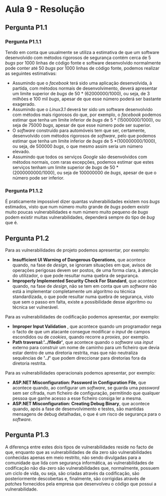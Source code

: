 # Aula 9 - Resolução

## Pergunta P1.1

### Pergunta P1.1.1

Tendo em conta que usualmente se utiliza a estimativa de que um software desenvolvido com métodos rigorosos de segurança contém cerca de 5 _bugs_ por 1000 linhas de código fonte e software desenvolvido normalmente pode conter até 50 _bugs_ por 1000 linhas de código fonte, podemos realizar as seguintes estimativas:
- Assumindo que o _facebook_ terá sido uma aplicação desenvolvida, à partida, com métodos normais de desenvolvimento, deverá apresentar um limite superior de _bugs_ de 50 * (62000000/1000), ou seja, de 3 milhões e 100 mil _bugs_, apesar de que esse número poderá ser bastante exagerado.
- Assumindo que o _Linux3.1_ deverá ter sido um software desenvolvido com métodos mais rigorosos do que, por exemplo, o _facebook_ podemos estimar que tenha um limite inferior de _bugs_ de 5 * (15000000/1000), ou seja de 75000 _bugs_, apesar de que esse número pode ser superior.
- O _software_ construído para automóveis tem que ser, certamente, desenvolvido com métodos rigorosos de _software_, pelo que podemos estimar que tenha um limite inferior de _bugs_ de 5 *(100000000/1000), ou seja, de 500000 _bugs_, o que mesmo assim seria um número elevado.
- Assumindo que todos os serviços _Google_ são desenvolvidos com métodos normais, com raras excepções, podemos estimar que estes serviços tenham um limite superior de _bugs_ de 50 * (2000000000/1000), ou seja de 100000000 de _bugs_, apesar de que o número pode ser inferior. 


### Pergunta P1.1.2

É praticamente impossível dizer quantas vulnerabilidades existem nos _bugs_ estimados, visto que num número muito grande de _bugs_ podem existir muito poucas vulnerabilidades e num número muito pequeno de _bugs_ podem existir muitas vulnerabilidades, dependerá sempre do tipo de _bug_ que é.

## Pergunta P1.2

Para as vulnerabilidades de projeto podemos apresentar, por exemplo:
- **Insufficient UI Warning of Dangerous Operations**, que acontece quando, na fase de _design_, se ignoram situações em que, avisos de operações perigosas devem ser postos, de uma forma clara, à atenção do utilizador, o que pode resultar numa quebra de segurança.
- **Improperly Implemented Security Check For Standard**, que acontece quando, na fase de _design_, não se tem em conta que um _software_ não está a implementar completamente um algoritmo ou técnica standardizada, o que pode resultar numa quebra de segurança, visto que sem o passo em falta, existe a possibilidade desse algoritmo ou técnica ser vulnerável.

Para as vulnerabilidades de codificação podemos apresentar, por exemplo:
- **Improper Input Validation** , que acontece quando um programador nega o facto de que um atacante consegue modificar o _input_ de campos escondidos ou de _cookies_, quando recorre a _proxies_, por exemplo.
- **Path traversal:'../filedir'**,  que acontece quando o _software_ usa _input_ externo para construir um nome de caminho para um ficheiro que devia estar dentro de uma diretoria restrita, mas que não neutraliza sequências de **'../'** que podem direccionar para diretorias fora da diretoria restrita.

Para as vulnerabilidades operacionais podemos apresentar, por exemplo:
- **ASP.NET Misconfiguration: Password in Configuration File**, que acontece quando, ao configurar um _software_, se guarda uma _password_ sem ser cifrada, num ficheiro de configuração, permitindo que qualquer pessoa que ganhe acesso a esse ficheiro consiga ler a mesma.
- **ASP.NET Misconfiguration: Creating Debug Binary**, que acontece quando, após a fase de desenvolvimento e testes, são mantidas mensagens de debug detalhadas, o que é um risco de segurança para o _software_.



## Pergunta P1.3

A diferença entre estes dois tipos de vulnerabilidades reside no facto de que, enquanto que as vulnerabilidades de dia zero são vulnerabilidades conhecidas apenas em meio restrito, não sendo divulgadas para a comunidade que lida com segurança informática, as vulnerabilidades de codificação não dia-zero são vulnerabilidades que, normalmente, possuem um ciclo de vida, ou seja, são criadas através da codificação, são posteriormente descobertas e, finalmente, são corrigidas através de _patches_ fornecidos pela empresa que desenvolveu o código que possui a vulnerabilidade.